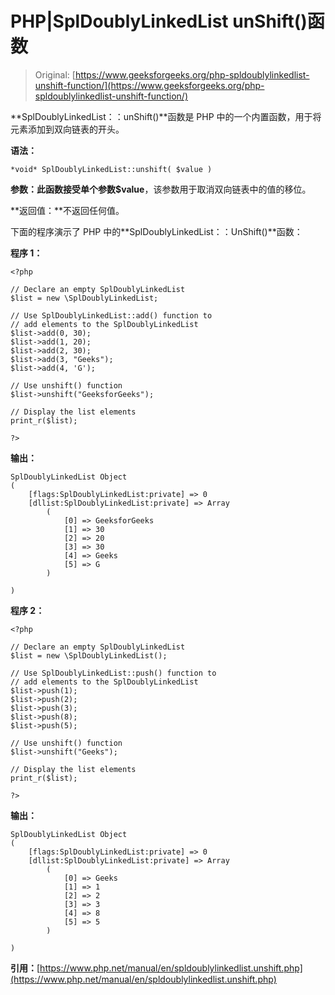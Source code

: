 # PHP|SplDoublyLinkedList unShift()函数

> Original: [https://www.geeksforgeeks.org/php-spldoublylinkedlist-unshift-function/](https://www.geeksforgeeks.org/php-spldoublylinkedlist-unshift-function/)

**SplDoublyLinkedList：：unShift()**函数是 PHP 中的一个内置函数，用于将元素添加到双向链表的开头。

**语法：**

```
*void* SplDoublyLinkedList::unshift( $value )
```

**参数：**此函数接受单个参数**$value**，该参数用于取消双向链表中的值的移位。

**返回值：**不返回任何值。

下面的程序演示了 PHP 中的**SplDoublyLinkedList：：UnShift()**函数：

**程序 1：**

```
<?php 

// Declare an empty SplDoublyLinkedList
$list = new \SplDoublyLinkedList;

// Use SplDoublyLinkedList::add() function to 
// add elements to the SplDoublyLinkedList
$list->add(0, 30);
$list->add(1, 20);
$list->add(2, 30);
$list->add(3, "Geeks");
$list->add(4, 'G');

// Use unshift() function
$list->unshift("GeeksforGeeks");

// Display the list elements
print_r($list);

?> 
```

**输出：**

```
SplDoublyLinkedList Object
(
    [flags:SplDoublyLinkedList:private] => 0
    [dllist:SplDoublyLinkedList:private] => Array
        (
            [0] => GeeksforGeeks
            [1] => 30
            [2] => 20
            [3] => 30
            [4] => Geeks
            [5] => G
        )

)

```

**程序 2：**

```
<?php 

// Declare an empty SplDoublyLinkedList
$list = new \SplDoublyLinkedList();

// Use SplDoublyLinkedList::push() function to 
// add elements to the SplDoublyLinkedList
$list->push(1);
$list->push(2);
$list->push(3);
$list->push(8);
$list->push(5);

// Use unshift() function
$list->unshift("Geeks");

// Display the list elements
print_r($list);

?> 
```

**输出：**

```
SplDoublyLinkedList Object
(
    [flags:SplDoublyLinkedList:private] => 0
    [dllist:SplDoublyLinkedList:private] => Array
        (
            [0] => Geeks
            [1] => 1
            [2] => 2
            [3] => 3
            [4] => 8
            [5] => 5
        )

)

```

**引用：**[https://www.php.net/manual/en/spldoublylinkedlist.unshift.php](https://www.php.net/manual/en/spldoublylinkedlist.unshift.php)